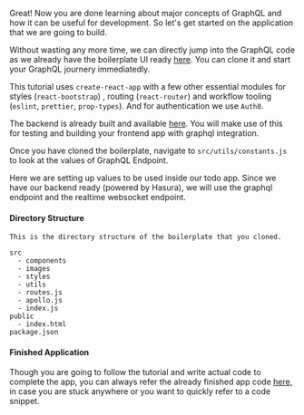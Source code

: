 Great! Now you are done learning about major concepts of GraphQL and how it can be useful for development. So let's get started on the application that we are going to build. 

Without wasting any more time, we can directly jump into the GraphQL code as we already have the boilerplate UI ready [here](https://github.com/hasura/react-apollo-todo/tree/master/react-apollo/ui-boilerplate). You can clone it and start your GraphQL journery immediatedly.

This tutorial uses `create-react-app` with a few other essential modules for styles (`react-bootstrap`) , routing (`react-router`) and workflow tooling (`eslint`, `prettier`, `prop-types`). And for authentication we use `Auth0`.

The backend is already built and available [here](https://react-apollo-todo-demo.hasura.app/v1alpha1/graphql). You will make use of this for testing and building your frontend app with graphql integration.

Once you have cloned the boilerplate, navigate to `src/utils/constants.js` to look at the values of GraphQL Endpoint.

Here we are setting up values to be used inside our todo app. Since we have our backend ready (powered by Hasura), we will use the graphql endpoint and the realtime websocket endpoint.

#### Directory Structure

    This is the directory structure of the boilerplate that you cloned.

    src
      - components
      - images
      - styles
      - utils
      - routes.js
      - apollo.js
      - index.js
    public
      - index.html
    package.json

#### Finished Application

Though you are going to follow the tutorial and write actual code to complete the app, you can always refer the already finished app code [here](https://github.com/hasura/react-apollo-todo/tree/master/react-apollo/final-app), in case you are stuck anywhere or you want to quickly refer to a code snippet.
